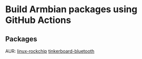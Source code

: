 Build Armbian packages using GitHub Actions
===========================================

## Packages

AUR: [linux-rockchip](https://aur.archlinux.org/pkgbase/linux-rockchip) [tinkerboard-bluetooth](https://aur.archlinux.org/pkgbase/tinkerboard-bluetooth)
